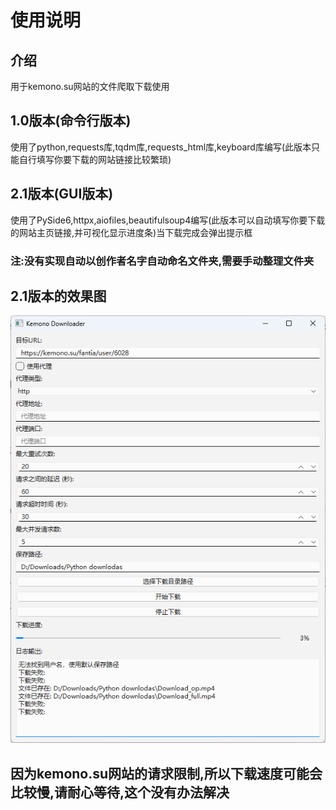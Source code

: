 # 使用说明

## 介绍

用于kemono.su网站的文件爬取下载使用

## 1.0版本(命令行版本)

使用了python,requests库,tqdm库,requests_html库,keyboard库编写(此版本只能自行填写你要下载的网站链接比较繁琐)

<!-- ## 1.0版本的效果图

![img](img/image2.png) -->

## 2.1版本(GUI版本)

使用了PySide6,httpx,aiofiles,beautifulsoup4编写(此版本可以自动填写你要下载的网站主页链接,并可视化显示进度条)当下载完成会弹出提示框

### 注:没有实现自动以创作者名字自动命名文件夹,需要手动整理文件夹

## 2.1版本的效果图

![img](img/image3.png)

## 因为kemono.su网站的请求限制,所以下载速度可能会比较慢,请耐心等待,这个没有办法解决
